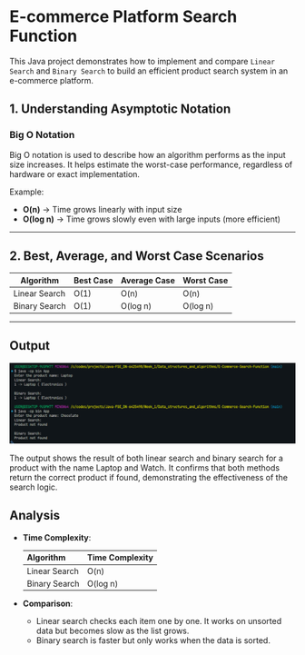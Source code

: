 
# E-commerce Platform Search Function

This Java project demonstrates how to implement and compare `Linear Search` and `Binary Search` to build an efficient product search system in an e-commerce platform.

## 1. Understanding Asymptotic Notation

### Big O Notation

Big O notation is used to describe how an algorithm performs as the input size increases. It helps estimate the worst-case performance, regardless of hardware or exact implementation.

Example:

* **O(n)** → Time grows linearly with input size
* **O(log n)** → Time grows slowly even with large inputs (more efficient)

---

## 2. Best, Average, and Worst Case Scenarios

| Algorithm     | Best Case | Average Case | Worst Case |
| ------------- | --------- | ------------ | ---------- |
| Linear Search | O(1)      | O(n)         | O(n)       |
| Binary Search | O(1)      | O(log n)     | O(log n)   |

---

## Output

![Search Output Screenshot](/Week_1/Data_structures_and_algorithms/E-Commerce-Search-Function/output/image.png "Search Output")

The output shows the result of both linear search and binary search for a product with the name Laptop and Watch. It confirms that both methods return the correct product if found, demonstrating the effectiveness of the search logic.

## Analysis

* **Time Complexity**:

  | Algorithm     | Time Complexity |
  | ------------- | --------------- |
  | Linear Search | O(n)            |
  | Binary Search | O(log n)        |

* **Comparison**:
  * Linear search checks each item one by one. It works on unsorted data but becomes slow as the list grows.
  * Binary search is faster but only works when the data is sorted.

